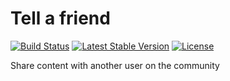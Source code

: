 Tell a friend
=============

[![Build Status](https://scrutinizer-ci.com/g/ColdTrick/tell_a_friend/badges/build.png?b=master)](https://scrutinizer-ci.com/g/ColdTrick/socialink/build-status/master)
[![Latest Stable Version](https://poser.pugx.org/coldtrick/tell_a_friend/v/stable.svg)](https://packagist.org/packages/coldtrick/tell_a_friend)
[![License](https://poser.pugx.org/coldtrick/tell_a_friend/license.svg)](https://packagist.org/packages/coldtrick/tell_a_friend)

Share content with another user on the community